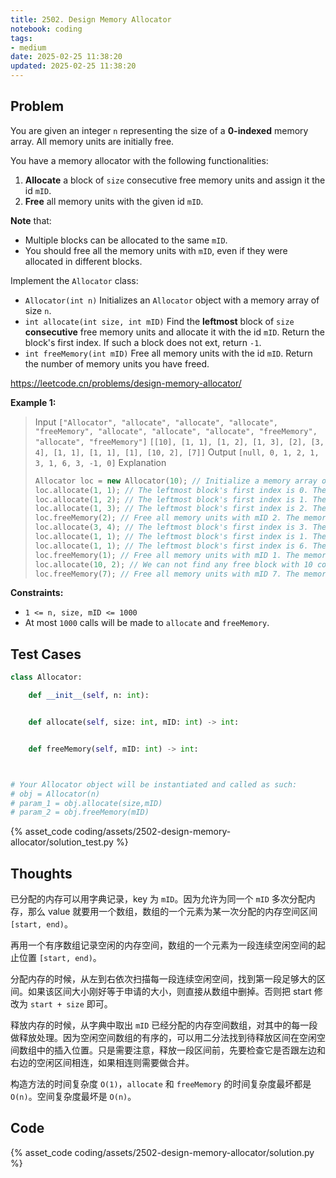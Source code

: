```yaml
---
title: 2502. Design Memory Allocator
notebook: coding
tags:
- medium
date: 2025-02-25 11:38:20
updated: 2025-02-25 11:38:20
---
```

## Problem

You are given an integer `n` representing the size of a **0-indexed** memory array. All memory units are initially free.

You have a memory allocator with the following functionalities:

1. **Allocate** a block of `size` consecutive free memory units and assign it the id `mID`.
2. **Free** all memory units with the given id `mID`.

**Note** that:

- Multiple blocks can be allocated to the same `mID`.
- You should free all the memory units with `mID`, even if they were allocated in different blocks.

Implement the `Allocator` class:

- `Allocator(int n)` Initializes an `Allocator` object with a memory array of size `n`.
- `int allocate(int size, int mID)` Find the **leftmost** block of `size` **consecutive** free memory units and allocate it with the id `mID`. Return the block's first index. If such a block does not ext, return `-1`.
- `int freeMemory(int mID)` Free all memory units with the id `mID`. Return the number of memory units you have freed.

<https://leetcode.cn/problems/design-memory-allocator/>

**Example 1:**

> Input
> `["Allocator", "allocate", "allocate", "allocate", "freeMemory", "allocate", "allocate", "allocate", "freeMemory", "allocate", "freeMemory"]`
> `[[10], [1, 1], [1, 2], [1, 3], [2], [3, 4], [1, 1], [1, 1], [1], [10, 2], [7]]`
> Output
> `[null, 0, 1, 2, 1, 3, 1, 6, 3, -1, 0]`
> Explanation
>
> ``` cpp
> Allocator loc = new Allocator(10); // Initialize a memory array of size 10. All memory units are initially free.
> loc.allocate(1, 1); // The leftmost block's first index is 0. The memory array becomes [1,_,_,_,_,_,_,_,_,_]. We return 0.
> loc.allocate(1, 2); // The leftmost block's first index is 1. The memory array becomes [1,2,_,_,_,_,_,_,_,_]. We return 1.
> loc.allocate(1, 3); // The leftmost block's first index is 2. The memory array becomes [1,2,3,_,_,_,_,_,_,_]. We return 2.
> loc.freeMemory(2); // Free all memory units with mID 2. The memory array becomes [1,_, 3,_,_,_,_,_,_,_]. We return 1 since there is only 1 unit with mID 2.
> loc.allocate(3, 4); // The leftmost block's first index is 3. The memory array becomes [1,_,3,4,4,4,_,_,_,_]. We return 3.
> loc.allocate(1, 1); // The leftmost block's first index is 1. The memory array becomes [1,1,3,4,4,4,_,_,_,_]. We return 1.
> loc.allocate(1, 1); // The leftmost block's first index is 6. The memory array becomes [1,1,3,4,4,4,1,_,_,_]. We return 6.
> loc.freeMemory(1); // Free all memory units with mID 1. The memory array becomes [_,_,3,4,4,4,_,_,_,_]. We return 3 since there are 3 units with mID 1.
> loc.allocate(10, 2); // We can not find any free block with 10 consecutive free memory units, so we return -1.
> loc.freeMemory(7); // Free all memory units with mID 7. The memory array remains the same since there is no memory unit with mID 7. We return 0.
> ```

**Constraints:**

- `1 <= n, size, mID <= 1000`
- At most `1000` calls will be made to `allocate` and `freeMemory`.

## Test Cases

``` python
class Allocator:

    def __init__(self, n: int):


    def allocate(self, size: int, mID: int) -> int:


    def freeMemory(self, mID: int) -> int:



# Your Allocator object will be instantiated and called as such:
# obj = Allocator(n)
# param_1 = obj.allocate(size,mID)
# param_2 = obj.freeMemory(mID)
```

{% asset_code coding/assets/2502-design-memory-allocator/solution_test.py %}

## Thoughts

已分配的内存可以用字典记录，key 为 `mID`。因为允许为同一个 `mID` 多次分配内存，那么 value 就要用一个数组，数组的一个元素为某一次分配的内存空间区间 `[start, end)`。

再用一个有序数组记录空闲的内存空间，数组的一个元素为一段连续空闲空间的起止位置 `[start, end)`。

分配内存的时候，从左到右依次扫描每一段连续空闲空间，找到第一段足够大的区间。如果该区间大小刚好等于申请的大小，则直接从数组中删掉。否则把 start 修改为 `start + size` 即可。

释放内存的时候，从字典中取出 `mID` 已经分配的内存空间数组，对其中的每一段做释放处理。因为空闲空间数组的有序的，可以用二分法找到待释放区间在空闲空间数组中的插入位置。只是需要注意，释放一段区间前，先要检查它是否跟左边和右边的空闲区间相连，如果相连则需要做合并。

构造方法的时间复杂度 `O(1)`，`allocate` 和 `freeMemory` 的时间复杂度最坏都是 `O(n)`。空间复杂度最坏是 `O(n)`。

## Code

{% asset_code coding/assets/2502-design-memory-allocator/solution.py %}
